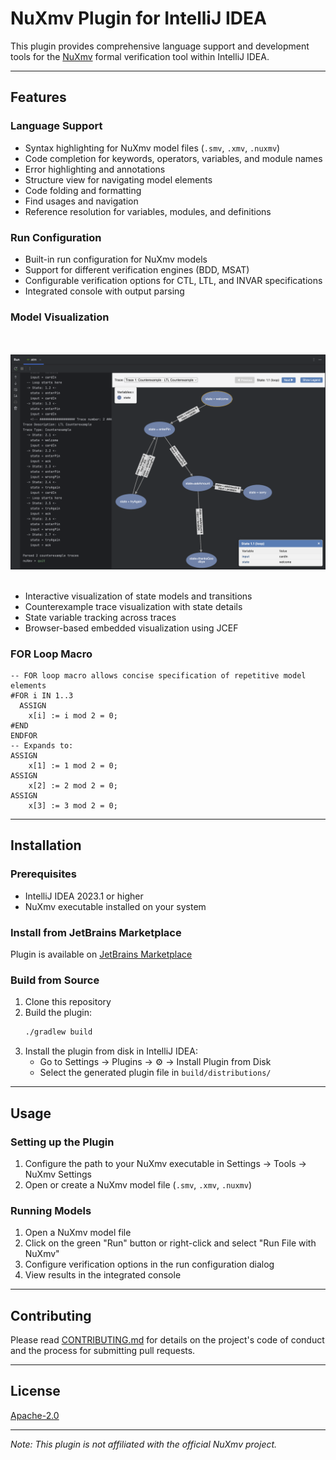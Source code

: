 # NuXmv Plugin for IntelliJ IDEA

This plugin provides comprehensive language support and development tools for the [NuXmv](https://nuxmv.fbk.eu/) formal
verification tool within IntelliJ IDEA.
___

## Features

### Language Support

- Syntax highlighting for NuXmv model files (`.smv`, `.xmv`, `.nuxmv`)
- Code completion for keywords, operators, variables, and module names
- Error highlighting and annotations
- Structure view for navigating model elements
- Code folding and formatting
- Find usages and navigation
- Reference resolution for variables, modules, and definitions

### Run Configuration

- Built-in run configuration for NuXmv models
- Support for different verification engines (BDD, MSAT)
- Configurable verification options for CTL, LTL, and INVAR specifications
- Integrated console with output parsing

### Model Visualization

<br></br>
![Visualization Example](assets/visualization_example.png)
<br></br>

- Interactive visualization of state models and transitions
- Counterexample trace visualization with state details
- State variable tracking across traces
- Browser-based embedded visualization using JCEF

### FOR Loop Macro

```
-- FOR loop macro allows concise specification of repetitive model elements
#FOR i IN 1..3
  ASSIGN
    x[i] := i mod 2 = 0;
#END
ENDFOR
-- Expands to:
ASSIGN
    x[1] := 1 mod 2 = 0;
ASSIGN
    x[2] := 2 mod 2 = 0;
ASSIGN
    x[3] := 3 mod 2 = 0;
```

___

## Installation

### Prerequisites

- IntelliJ IDEA 2023.1 or higher
- NuXmv executable installed on your system

### Install from JetBrains Marketplace

Plugin is available on [JetBrains Marketplace](https://plugins.jetbrains.com/plugin/27383-nuxmv)

### Build from Source

1. Clone this repository
2. Build the plugin:
   ```bash
   ./gradlew build
   ```
3. Install the plugin from disk in IntelliJ IDEA:
    - Go to Settings → Plugins → ⚙️ → Install Plugin from Disk
    - Select the generated plugin file in `build/distributions/`

___

## Usage

### Setting up the Plugin

1. Configure the path to your NuXmv executable in Settings → Tools → NuXmv Settings
2. Open or create a NuXmv model file (`.smv`, `.xmv`, `.nuxmv`)

### Running Models

1. Open a NuXmv model file
2. Click on the green "Run" button or right-click and select "Run File with NuXmv"
3. Configure verification options in the run configuration dialog
4. View results in the integrated console

___

## Contributing

Please read [CONTRIBUTING.md](CONTRIBUTING.md) for details on the project's code of conduct and the process for
submitting pull
requests.
___

## License

[Apache-2.0](LICENSE)

---
*Note: This plugin is not affiliated with the official NuXmv project.*
